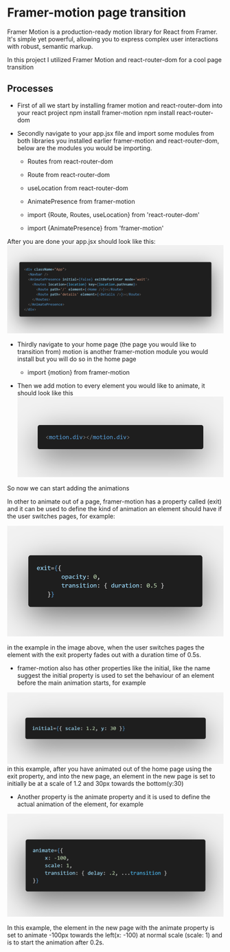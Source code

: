 # Framer-motion page transition
Framer Motion is a production-ready motion library for React from Framer.
It's simple yet powerful, allowing you to express complex user interactions with robust, semantic markup. 

In this project I utilized Framer Motion and react-router-dom for a cool page transition

## Processes

- First of all we start by installing framer motion and react-router-dom into your react project
npm install framer-motion
npm install react-router-dom

- Secondly navigate to your app.jsx file and import some modules from both libraries you installed earlier
framer-motion and react-router-dom, below are the modules you would be importing.
    - Routes from react-router-dom
    - Route from react-router-dom
    - useLocation from react-router-dom
    - AnimatePresence from framer-motion

    - import {Route, Routes, useLocation} from 'react-router-dom'
    - import {AnimatePresence} from 'framer-motion'

After you are done your app.jsx should look like this:
![App.jsx](assets/code5.png)

- Thirdly navigate to your home page (the page you would like to transition from)
motion is another framer-motion module you would install but you will do so in the home page
    - import {motion} from framer-motion

- Then we add motion to every element you would like to animate, it should look like this
![motion](assets/code6.png)

So now we can start adding the animations

In other to animate out of a page, framer-motion has a property called (exit) and it can be used to define the kind of animation an element should have if the user switches pages, for example:

![exit](assets/code.png)

in the example in the image above, when the user switches pages the element with the exit property fades out with a duration time of 0.5s.

- framer-motion also has other properties like the initial, like the name suggest the initial property is used to set the behaviour of an element before the main animation starts, for example

![initial](assets/code3.png)
in this example, after you have animated out of the home page using the exit property, and into the new page, an element in the new page is set to initially be at a scale of 1.2 and 30px towards the bottom(y:30)

- Another property is the animate property and it is used to define the actual animation of the element, for example

![animate](assets/code4.png)

In this example, the element in the new page with the animate property is set to animate -100px towards the left(x: -100) at normal scale (scale: 1) and is to start the animation after 0.2s.

